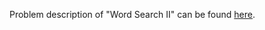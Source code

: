 Problem description of "Word Search II" can be found [here](https://leetcode.com/problems/word-search-ii/).